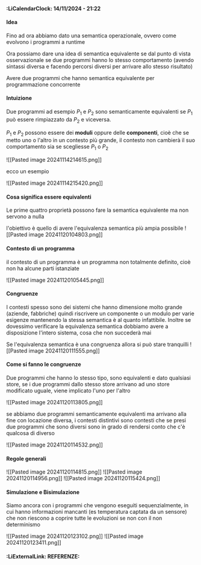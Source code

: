  #### :LiCalendarClock:  14/11/2024 - 21:22

#### Idea
Fino ad ora abbiamo dato una semantica operazionale, ovvero come evolvono i programmi a runtime

Ora possiamo dare una idea di semantica equivalente se dal punto di vista osservazionale se due programmi hanno lo stesso comportamento (avendo sintassi diversa e facendo percorsi diversi per arrivare allo stesso risultato)

Avere due programmi che hanno semantica equivalente per programmazione concorrente

#### Intuizione

Due programmi ad esempio $P_1$ e $P_2$ sono semanticamente equivalenti se $P_1$ può essere rimpiazzato da $P_2$ e viceversa.

$P_1$ e $P_2$ possono essere dei __moduli__ oppure delle __componenti__, cioè che se metto uno o l'altro in un contesto più grande, il contesto non cambierà il suo comportamento sia se scegliesse $P_1$ o $P_2$

![[Pasted image 20241114214615.png]]

ecco un esempio 

![[Pasted image 20241114215420.png]]

#### Cosa significa essere equivalenti

Le prime quattro proprietà possono fare la semantica equivalente ma non servono a nulla

l'obiettivo è quello di avere l'equivalenza semantica più ampia possibile
![[Pasted image 20241120104803.png]]

#### Contesto di un programma

il contesto di un programma è un programma non totalmente definito, cioè non ha alcune parti istanziate

![[Pasted image 20241120105445.png]]

#### Congruenze

I contesti spesso sono dei sistemi che hanno dimensione molto grande (aziende, fabbriche) quindi riscrivere un componente o un modulo per varie esigenze mantenendo la stessa semantica è al quanto infattibile. Inoltre se dovessimo verificare la equivalenza semantica dobbiamo avere a disposizione l'intero sistema, cosa che non succederà mai

Se l'equivalenza semantica è una congruenza allora si può stare tranquilli
![[Pasted image 20241120111555.png]]

#### Come si fanno le congruenze

Due programmi che hanno lo stesso tipo, sono equivalenti e dato qualsiasi store, se i due programmi dallo stesso store arrivano ad uno store modificato uguale, viene implicato l'uno per l'altro

![[Pasted image 20241120113805.png]]

se abbiamo due programmi semanticamente equivalenti ma arrivano alla fine con locazione diversa, i contesti distintivi sono contesti che se presi due programmi che sono diversi sono in grado di rendersi conto che c'è qualcosa di diverso

![[Pasted image 20241120114532.png]]

#### Regole generali

![[Pasted image 20241120114815.png]]
![[Pasted image 20241120114956.png]]
![[Pasted image 20241120115424.png]]

#### Simulazione e Bisimulazione

Siamo ancora con i programmi che vengono eseguiti sequenzialmente, in cui hanno informazioni mancanti (es temperatura captata da un sensore) che non riescono a coprire tutte le evoluzioni se non con il non determinismo

![[Pasted image 20241120123102.png]]
![[Pasted image 20241120123411.png]]

#### :LiExternalLink: REFERENZE: